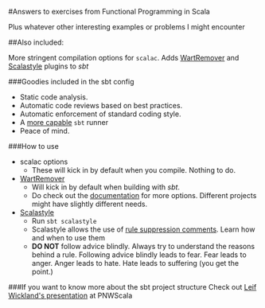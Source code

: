 #Answers to exercises from Functional Programming in Scala

Plus whatever other interesting examples or problems I might encounter

##Also included:

More stringent compilation options for `scalac`. Adds [WartRemover](https://github.com/puffnfresh/wartremover) and [Scalastyle](http://www.scalastyle.org/) plugins to *sbt*

###Goodies included in the sbt config
- Static code analysis.
- Automatic code reviews based on best practices.
- Automatic enforcement of standard coding style.
- A [more capable](https://github.com/paulp/sbt-extras) `sbt` runner
- Peace of mind.

###How to use
- scalac options
    - These will kick in by default when you compile. Nothing to do.
- [WartRemover](https://github.com/puffnfresh/wartremover)
    - Will kick in by default when building with _sbt_.
    - Do check out the [documentation](https://github.com/puffnfresh/wartremover) for more options. Different projects might have slightly different needs.
- [Scalastyle](http://www.scalastyle.org/)
    - Run `sbt scalastyle`
    - Scalastyle allows the use of [rule suppression comments](http://stackoverflow.com/questions/21931431/how-can-i-suppress-scalastyle-warning). Learn how and when to use them
    - **DO NOT** follow advice blindly. Always try to understand the reasons behind a rule. Following advice blindly leads to fear. Fear leads to anger. Anger leads to hate. Hate leads to suffering (you get the point.)

###If you want to know more about the sbt project structure
Check out [Leif Wickland's presentation](http://confreaks.com/videos/4863-PNWS2014-towards-a-safer-scala) at PNWScala
